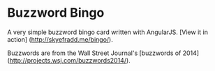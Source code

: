 Buzzword Bingo
==============

A very simple buzzword bingo card written with AngularJS. [View it in action] (http://skyefradd.me/bingo/).

Buzzwords are from the Wall Street Journal's [buzzwords of 2014] (http://projects.wsj.com/buzzwords2014/).
